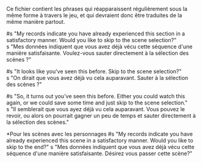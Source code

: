 Ce fichier contient les phrases qui réapparaissent régulièrement sous la même forme à travers le jeu, et qui devraient donc être traduites de la même manière partout.

#s "My records indicate you have already experienced this section in a satisfactory manner. Would you like to skip to the scene selection?" <br/>
s "Mes données indiquent que vous avez déjà vécu cette séquence d'une manière satisfaisante. Voulez-vous sauter directement à la sélection des scènes ?"


#s "It looks like you've seen this before. Skip to the scene selection?"<br/>
s "On dirait que vous avez déjà vu cela auparavant. Sauter à la sélection des scènes ?"

#s "So, it turns out you've seen this before. Either you could watch this again, or we could save some time and just skip to the scene selection."<br/>
s "Il semblerait que vous ayez déjà vu cela auparavant. Vous pouvez le revoir, ou alors on pourrait gagner un peu de temps et sauter directement à la sélection des scènes."

*Pour les scènes avec les personnages
 #s "My records indicate you have already experienced this scene in a satisfactory manner. Would you like to skip to the end?"
 s "Mes données indiquent que vous avez déjà vécu cette séquence d'une manière satisfaisante. Désirez vous passer cette scène?"
